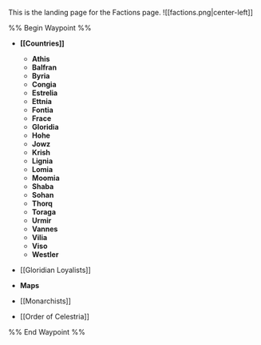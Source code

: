 This is the landing page for the Factions page.
![[factions.png|center-left]]

%% Begin Waypoint %%
- **[[Countries]]**
	- **Athis**
	- **Balfran**
	- **Byria**
	- **Congia**
	- **Estrelia**
	- **Ettnia**
	- **Fontia**
	- **Frace**
	- **Gloridia**
	- **Hohe**
	- **Jowz**
	- **Krish**
	- **Lignia**
	- **Lomia**
	- **Moomia**
	- **Shaba**
	- **Sohan**
	- **Thorq**
	- **Toraga**
	- **Urmir**
	- **Vannes**
	- **Vilia**
	- **Viso**
	- **Westler**
- [[Gloridian Loyalists]]
- **Maps**

- [[Monarchists]]
- [[Order of Celestria]]

%% End Waypoint %%